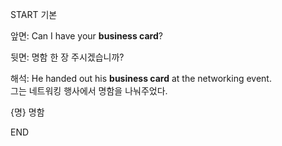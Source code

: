 START
기본

앞면:
Can I have your **business card**? 

뒷면:
명함 한 장 주시겠습니까?

해석:
He handed out his **business card** at the networking event.  
그는 네트워킹 행사에서 명함을 나눠주었다.

{명} 명함
<!--ID: 1743473010242-->
END
